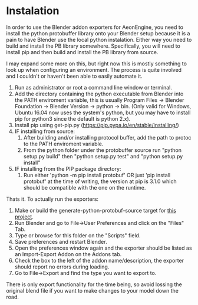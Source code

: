 Instalation
===========

In order to use the Blender addon exporters for AeonEngine, you need to install the python protobuffer library onto your Blender setup because it is a pain to have Blender use the local python instalation. Either way you need to build and install the PB library somewhere.
Specifically, you will need to install pip and then build and install the PB library from source.

I may expand some more on this, but right now this is mostly something to look up when configuring an environment. The process is quite involved and I couldn't or haven't been able to easily automate it.

1. Run as administrator or root a command line window or terminal.
2. Add the directory containing the python executable from Blender into the PATH enviroment variable, this is usually Program Files -> Blender Foundation -> Blender Version -> python -> bin. (Only valid for Windows, Ubuntu 16.04 now uses the system's python, but you may have to install pip for python3 since the default is python 2.x).
3. Install pip using get-pip.py (https://pip.pypa.io/en/stable/installing/)
4. IF installing from source:
    1. After building and/or installing protocol buffer, add the path to protoc to the PATH enviroment variable.
    2. From the python folder under the protobuffer source run "python setup.py build" then "python setup.py test" and "python setup.py install"
5. IF installing from the PIP package directory:
    1. Run either 'python -m pip install protobuf' OR just 'pip install protobuf' at the time of writing, the version at pip is 3.1.0 which should be compatible with the one on the runtime.

Thats it. To actually run the exporters:

1. Make or build the generate-python-protobuf-source target for [this project](https://github.com/AeonGames/AeonEngine).
2. Run Blender and go to File->User Preferences and click on the "Files" Tab.
3. Type or browse for this folder on the "Scripts" field.
4. Save preferences and restart Blender.
5. Open the preferences window again and the exporter should be listed as an Import-Export Addon on the Addons tab.
6. Check the box to the left of the addon name/description, the exporter should report no errors during loading.
7. Go to File->Export and find the type you want to export to.

There is only export functionality for the time being, so avoid lossing the original blend file if you want to make changes to your model down the road.

